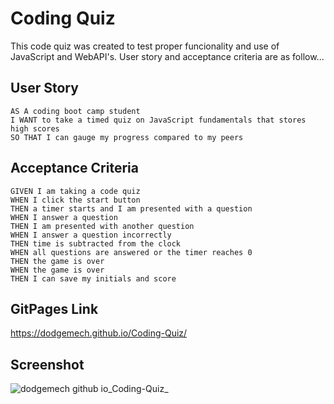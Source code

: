# Coding Quiz
This code quiz was created to test proper funcionality and use of JavaScript and WebAPI's. User story and acceptance criteria are as follow...

## User Story
```
AS A coding boot camp student
I WANT to take a timed quiz on JavaScript fundamentals that stores high scores
SO THAT I can gauge my progress compared to my peers
```

## Acceptance Criteria
```
GIVEN I am taking a code quiz
WHEN I click the start button
THEN a timer starts and I am presented with a question
WHEN I answer a question
THEN I am presented with another question
WHEN I answer a question incorrectly
THEN time is subtracted from the clock
WHEN all questions are answered or the timer reaches 0
THEN the game is over
WHEN the game is over
THEN I can save my initials and score
```

## GitPages Link
https://dodgemech.github.io/Coding-Quiz/

## Screenshot
![dodgemech github io_Coding-Quiz_](https://user-images.githubusercontent.com/107086158/184052451-0c18828e-4c30-4b76-b019-973e88690372.png)
